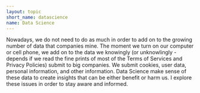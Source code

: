 ```yaml
---
layout: topic
short_name: datascience
name: Data Science
---
```


Nowadays, we do not need to do as much in order to add on to the growing number of data that companies mine. The moment we turn on our computer or cell phone, we add on to the data we knowingly (or unknowlingly - depends if we read the fine prints of most of the Terms of Services and Privacy Policies) submit to big companies. We submit cookies, user data, personal information, and other information. Data Science make sense of these data to create insights that can be either benefit or harm us. I explore these issues in order to stay aware and informed.